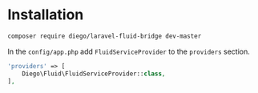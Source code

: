 # Installation
```bash
composer require diego/laravel-fluid-bridge dev-master
```
In the `config/app.php` add `FluidServiceProvider` to the `providers` section.
```php
'providers' => [
	Diego\Fluid\FluidServiceProvider::class,
],
```
